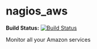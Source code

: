 
nagios_aws
==========
**Build Status:** [![Build Status](https://drone.io/github.com/numidiasoft/nagios_aws/status.png)](https://drone.io/github.com/numidiasoft/nagios_aws/latest)

Monitor all your Amazon services

